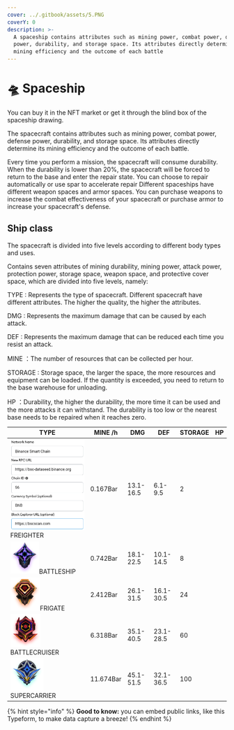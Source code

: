 ```yaml
---
cover: ../.gitbook/assets/5.PNG
coverY: 0
description: >-
  A spaceship contains attributes such as mining power, combat power, defense
  power, durability, and storage space. Its attributes directly determine its
  mining efficiency and the outcome of each battle
---
```


# 🛸 Spaceship

You can buy it in the NFT market or get it through the blind box of the spaceship drawing.&#x20;

The spacecraft contains attributes such as mining power, combat power, defense power, durability, and storage space. Its attributes directly determine its mining efficiency and the outcome of each battle.

&#x20;Every time you perform a mission, the spacecraft will consume durability. When the durability is lower than 20%, the spacecraft will be forced to return to the base and enter the repair state. You can choose to repair automatically or use spar to accelerate repair Different spaceships have different weapon spaces and armor spaces. You can purchase weapons to increase the combat effectiveness of your spacecraft or purchase armor to increase your spacecraft's defense.

## Ship class

The spacecraft is divided into five levels according to different body types and uses.

Contains seven attributes of mining durability, mining power, attack power, protection power, storage space, weapon space, and protective cover space, which are divided into five levels, namely:

TYPE : Represents the type of spacecraft. Different spacecraft have different attributes. The higher the quality, the higher the attributes.

DMG : Represents the maximum damage that can be caused by each attack.

DEF : Represents the maximum damage that can be reduced each time you resist an attack.

MINE ：The number of resources that can be collected per hour.

STORAGE : Storage space, the larger the space, the more resources and equipment can be loaded. If the quantity is exceeded, you need to return to the base warehouse for unloading.

HP ：Durability, the higher the durability, the more time it can be used and the more attacks it can withstand. The durability is too low or the nearest base needs to be repaired when it reaches zero.

| TYPE                                                | MINE /h   | DMG       | DEF       | STORAGE | HP |
| --------------------------------------------------- | --------- | --------- | --------- | ------- | -- |
| ![](<../.gitbook/assets/图片 (9).png>)FREIGHTER       | 0.167Bar  | 13.1-16.5 | 6.1-9.5   | 2       |    |
| ![](../.gitbook/assets/2@2x.png)BATTLESHIP          | 0.742Bar  | 18.1-22.5 | 10.1-14.5 | 8       |    |
| ![](../.gitbook/assets/3@2x.png)FRIGATE             | 2.412Bar  | 26.1-31.5 | 16.1-30.5 | 24      |    |
| ![](<../.gitbook/assets/4@2x (1).png>)BATTLECRUISER | 6.318Bar  | 35.1-40.5 | 23.1-28.5 | 60      |    |
| ![](../.gitbook/assets/5@2x.png)SUPERCARRIER        | 11.674Bar | 45.1-51.5 | 32.1-36.5 | 100     |    |



{% hint style="info" %}
**Good to know:** you can embed public links, like this Typeform, to make data capture a breeze!
{% endhint %}
